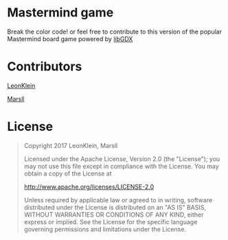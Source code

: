 # Mastermind game

Break the color code! or feel free to contribute to this version of the popular Mastermind board game powered by
[libGDX](https://libgdx.badlogicgames.com/)


# Contributors
[LeonKlein](https://github.com/LeonKlein)

[Marsll](https://github.com/Marsll)

# License

> Copyright 2017 LeonKlein, Marsll
>
> Licensed under the Apache License, Version 2.0 (the "License");
> you may not use this file except in compliance with the License.
> You may obtain a copy of the License at
>
>    http://www.apache.org/licenses/LICENSE-2.0
>
> Unless required by applicable law or agreed to in writing, software
> distributed under the License is distributed on an "AS IS" BASIS,
> WITHOUT WARRANTIES OR CONDITIONS OF ANY KIND, either express or implied.
> See the License for the specific language governing permissions and
> limitations under the License.
